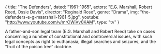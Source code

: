 {
  title: "The Defenders",
  dated:  "1961-1965",
  actors: "E.G. Marshall, Robert Reed, Ossie Davis",
  director: "Reginald Rose",
  genre: "Drama",
  img: "the-defenders-e-g-maarshall-1961-5.jpg",
  youtube: "http://www.youtube.com/v/mrOWiVv0KAM",
  type: "tv"
}

A father-and-son legal team (E.G. Marshall and Robert Reed) take on cases concerning a number of constitutional and controversial issues, with such legal concepts as right to euthanasia, illegal searches and seizures, and the “fruit of the poison tree” doctrine. 